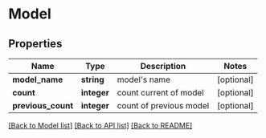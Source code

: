 # Model

## Properties
Name | Type | Description | Notes
------------ | ------------- | ------------- | -------------
**model_name** | **string** | model&#39;s name | [optional] 
**count** | **integer** | count current of model | [optional] 
**previous_count** | **integer** | count of previous model | [optional] 

[[Back to Model list]](../README.md#documentation-for-models) [[Back to API list]](../README.md#documentation-for-api-endpoints) [[Back to README]](../README.md)

